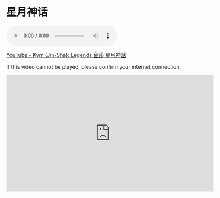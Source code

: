 # 星月神话

<audio src="../星月神话.m4a" controls></audio>

[YouTube - Kym (Jin-Sha): Legends 金莎 星月神話](https://youtu.be/8XljNvNpCug)

If this video cannot be played, please confirm your internet connection.

<iframe width="560" height="315" src="https://www.youtube.com/embed/8XljNvNpCug" title="YouTube video player" frameborder="0" allow="accelerometer; autoplay; clipboard-write; encrypted-media; gyroscope; picture-in-picture; web-share" allowfullscreen></iframe>
